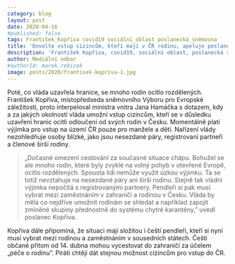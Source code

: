 ```yaml
---
category: blog
layout: post
date: 2020-04-16
#published: false
tags: František_Kopřiva covid19 sociální_oblast poslanecká_sněmovna
title: 'Dovolte vstup cizincům, kteří mají v ČR rodinu, apeluje poslanec František Kopřiva'
description: 'František Kopřiva, covid19, sociální oblast, poslanecká sněmovna'
author: Mediální odbor
#authorId: marek.rebicek
image: posts/2020/frantisek-kopriva-1.jpg
---
```


Poté, co vláda uzavřela hranice, se mnoho rodin ocitlo rozdělených. František Kopřiva, místopředseda sněmovního Výboru pro Evropské záležitosti, proto interpeloval ministra vnitra Jana Hamáčka s dotazem, kdy a za jakých okolností vláda umožní vstup cizincům, kteří se v důsledku uzavření hranic ocitli odloučeni od svých rodin v Česku. Momentálně platí výjimka pro vstup na území ČR pouze pro manžele a děti. Nařízení vlády nezohledňuje osoby blízké, jako jsou nesezdané páry, registrovaní partneři a členové širší rodiny. 

 > „Dočasné omezení cestování za současné situace chápu. Bohužel se ale mnoho rodin, které byly zvyklé na volný pohyb v otevřené Evropě, ocitlo rozdělených. Spousta lidí nemůže využít úzkou výjimku. Ta se totiž nevztahuje na nesezdané páry ani širší rodinu. Stejně tak vládní výjimka nepočítá s registrovanými partnery. Pendleři si pak musí vybrat mezi zaměstnáním v zahraničí a rodinou v Česku. Vláda by měla co nejdříve umožnit rodinám se shledat a například zapojit zmíněné skupiny přednostně do systému chytré karantény,” uvedl poslanec Kopřiva.

Kopřiva dále připomíná, že situaci mají složitou i čeští pendleři, kteří si nyní musí vybrat mezi rodinou a zaměstnáním v sousedních státech. Čeští občané přitom od 14. dubna mohou vycestovat do zahraničí za účelem „péče o rodinu”. Piráti chtějí dát stejnou možnost cizincům pro vstup do ČR. 

